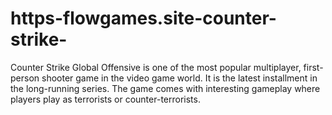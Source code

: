 # https-flowgames.site-counter-strike-
Counter Strike Global Offensive is one of the most popular multiplayer, first-person shooter game in the video game world. It is the latest installment in the long-running series. The game comes with interesting gameplay where players play as terrorists or counter-terrorists.
